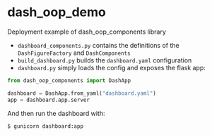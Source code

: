 # dash_oop_demo

Deployment example of dash_oop_components library

- `dashboard_components.py` contains the definitions of the `DashFigureFactory` and `DashComponents`
- `build_dashboard.py` builds the `dashboard.yaml` configuration
- `dashboard.py` simply loads the config and exposes the flask app:

```python
from dash_oop_components import DashApp

dashboard = DashApp.from_yaml("dashboard.yaml")
app = dashboard.app.server
```

And then run the dashboard with:

```bash
$ gunicorn dashboard:app
```

